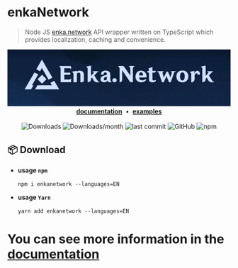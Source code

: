 # enkaNetwork

> Node JS [enka.network](https://enka.network/) API wrapper written on TypeScript which provides localization, caching and convenience.

<div align="center">
  <img src="assets/logo.png" alt="enkaNetwork" /> 
</div>

<div align="center">
  <a href="https://kravets.gitbook.io/enkanetwork"><b>documentation</b></a>
  <span>&nbsp;•&nbsp;</span>
  <a href="https://kravets.gitbook.io/enkanetwork/examples"><b>examples</b></a>
  
  
</div>
<br>
<div align="center">
  <img src="https://img.shields.io/npm/dt/enkanetwork.svg" alt="Downloads" href="https://npmjs.com/package/enkanetwork" /> 
  <img src="https://img.shields.io/npm/dm/enkanetwork.svg" alt="Downloads/month" href="https://npmjs.com/package/enkanetwork" /> 
  <img src="https://img.shields.io/github/last-commit/kravetsone/enkaNetwork.svg" alt="last commit" href="https://github.com/kravetsone/enkaNetwork" /> 
  <img src="https://img.shields.io/github/stars/kravetsone/enkaNetwork.svg" alt="GitHub" href="https://github.com/kravetsone/enkaNetwork" /> 
  <img src="https://img.shields.io/npm/v/enkanetwork.svg" alt="npm" href="https://npmjs.com/package/enkanetwork" /> 
</div>

## 📦 Download

-   **usage `npm`**
    ```shell
    npm i enkanetwork --languages=EN
    ```
-   **usage `Yarn`**
    ```shell
    yarn add enkanetwork --languages=EN
    ```

# You can see more information in the [documentation](https://kravets.gitbook.io/enkanetwork)
